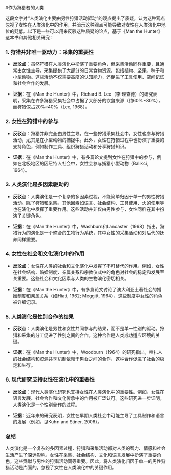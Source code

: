 #作为狩猎者的人类

这段文字对“人类演化主要由男性狩猎活动驱动”的观点提出了质疑，认为这种观点忽视了女性在人类演化中的作用，并暗示这种观点可能导致对女性在人类演化中地位的贬低。以下是一些可以用来反驳这种质疑的论点，基于《Man the Hunter》这本书和其他相关研究：

### 1. **狩猎并非唯一驱动力：采集的重要性**

- **反驳点**：虽然狩猎在人类演化中扮演了重要角色，但采集活动同样重要，且通常由女性主导。采集提供了大部分的日常食物资源，包括植物、坚果、种子和小型动物。这些活动不仅需要高度的认知能力，还促进了工具使用、空间记忆和社会合作的发展。
    
- **证据**：在《Man the Hunter》中，Richard B. Lee（李·理查德）的研究表明，采集在许多狩猎采集社会中占据了大部分的饮食来源（约60%~80%），而狩猎仅占20%~40%（Lee, 1968）。
    

### 2. **女性在狩猎中的参与**

- **反驳点**：狩猎并非完全由男性主导。在一些狩猎采集社会中，女性也参与狩猎活动，尤其是在小型动物的捕捉中。此外，女性在狩猎过程中也扮演了重要的支持角色，例如制作工具、组织狩猎活动和分享狩猎知识。
    
- **证据**：在《Man the Hunter》中，有多篇论文提到女性在狩猎中的参与，例如在北极地区的因纽特人社会中，女性会参与捕猎小型动物（Balikci, 1964）。
    

### 3. **人类演化是多因素驱动的**

- **反驳点**：人类演化是一个复杂的多因素过程，不能简单归因于单一的男性狩猎活动。除了狩猎和采集，其他因素如语言、社会结构、工具使用、火的使用等也在演化中发挥了重要作用。这些活动并非仅由男性参与，女性同样在其中扮演了关键角色。
    
- **证据**：在《Man the Hunter》中，Washburn和Lancaster（1968）指出，狩猎行为的演化是一个整合的生物行为系统，其中女性的采集活动和对后代的抚养同样重要。
    

### 4. **女性在社会和文化演化中的作用**

- **反驳点**：女性在人类的社会和文化演化中发挥了不可替代的作用。例如，女性在社会结构、婚姻制度、亲属关系和宗教仪式中的角色对社会的稳定和发展至关重要。这些社会和文化因素与人类的生物演化密切相关。
    
- **证据**：在《Man the Hunter》中，有多篇论文讨论了澳大利亚土著社会的婚姻制度和亲属关系（如Hiatt, 1962; Meggitt, 1964），这些制度中女性的角色被详细记录。
    

### 5. **人类演化是性别合作的结果**

- **反驳点**：人类演化是男性和女性共同参与的结果，而不是单一性别的驱动。狩猎和采集的分工促进了性别之间的合作，这种合作是人类成功适应环境的关键。
    
- **证据**：在《Man the Hunter》中，Woodburn（1964）的研究指出，哈扎人的社会结构和资源共享机制依赖于男女之间的合作，这种合作促进了社会的稳定和生存。
    

### 6. **现代研究支持女性在演化中的重要性**

- **反驳点**：现代人类演化研究也支持女性在人类演化中的重要性。例如，女性在语言发展、社会合作和文化传承中的作用被广泛认可。这些研究进一步证明，人类演化是一个性别合作的过程。
    
- **证据**：近年来的研究表明，女性在早期人类社会中可能主导了工具制作和语言的发展（例如，见Kuhn and Stiner, 2006）。
    

### 总结

人类演化是一个复杂的多因素过程，狩猎和采集活动都对人类的智力、情感和社会生活产生了深远影响。女性在采集、社会结构、文化和语言发展中扮演了重要角色，这些贡献与男性的狩猎活动同等重要。因此，将人类演化归因于单一的男性狩猎活动是片面的，忽视了女性在人类演化中的关键作用。

